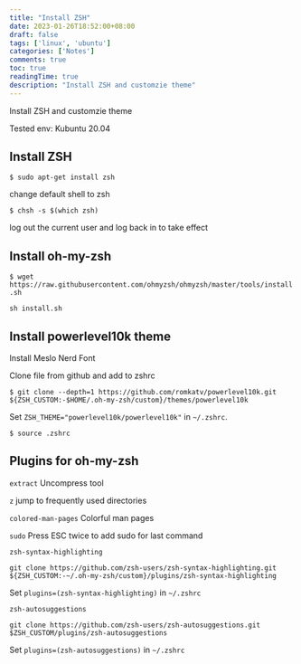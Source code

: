 ```yaml
---
title: "Install ZSH"
date: 2023-01-26T18:52:00+08:00
draft: false
tags: ['linux', 'ubuntu']
categories: ['Notes']
comments: true
toc: true
readingTime: true
description: "Install ZSH and customzie theme"
---
```

Install ZSH and customzie theme

Tested env: Kubuntu 20.04

<!--more-->

## Install ZSH

`$ sudo apt-get install zsh`

change default shell to zsh

`$ chsh -s $(which zsh)`

log out the current user and log back in to take effect

## Install oh-my-zsh

`$ wget https://raw.githubusercontent.com/ohmyzsh/ohmyzsh/master/tools/install.sh`

`sh install.sh`

## Install powerlevel10k theme

Install Meslo Nerd Font

Clone file from github and add to zshrc

`$ git clone --depth=1 https://github.com/romkatv/powerlevel10k.git ${ZSH_CUSTOM:-$HOME/.oh-my-zsh/custom}/themes/powerlevel10k`

Set `ZSH_THEME="powerlevel10k/powerlevel10k"` in `~/.zshrc`.

`$ source .zshrc`

## Plugins for oh-my-zsh

`extract` Uncompress tool

`z` jump to frequently used directories

`colored-man-pages` Colorful man pages

`sudo` Press ESC twice to add sudo for last command



`zsh-syntax-highlighting`

`git clone https://github.com/zsh-users/zsh-syntax-highlighting.git ${ZSH_CUSTOM:-~/.oh-my-zsh/custom}/plugins/zsh-syntax-highlighting`

Set `plugins=(zsh-syntax-highlighting)` in `~/.zshrc`



`zsh-autosuggestions`

`git clone https://github.com/zsh-users/zsh-autosuggestions.git $ZSH_CUSTOM/plugins/zsh-autosuggestions`

Set `plugins=(zsh-autosuggestions)` in `~/.zshrc`

